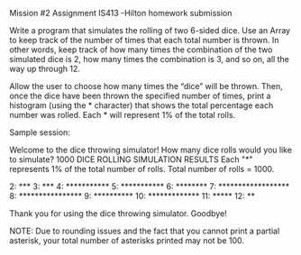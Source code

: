 Mission #2 Assignment
IS413 -Hilton homework submission

Write a program that simulates the rolling of two 6-sided dice. Use an Array to keep track of the
number of times that each total number is thrown. In other words, keep track of how many times
the combination of the two simulated dice is 2, how many times the combination is 3, and so on,
all the way up through 12.

Allow the user to choose how many times the “dice” will be thrown. Then, once the dice have
been thrown the specified number of times, print a histogram (using the * character) that shows
the total percentage each number was rolled. Each * will represent 1% of the total rolls.

Sample session:

Welcome to the dice throwing simulator!
How many dice rolls would you like to simulate? 1000
DICE ROLLING SIMULATION RESULTS
Each "*" represents 1% of the total number of rolls.
Total number of rolls = 1000.

2: ***
3: ***
4: ***********
5: ***********
6: ********
7: ******************
8: ****************
9: **********
10: *************
11: *****
12: **

Thank you for using the dice throwing simulator. Goodbye!

NOTE: Due to rounding issues and the fact that you cannot print a partial asterisk, your total
number of asterisks printed may not be 100.
